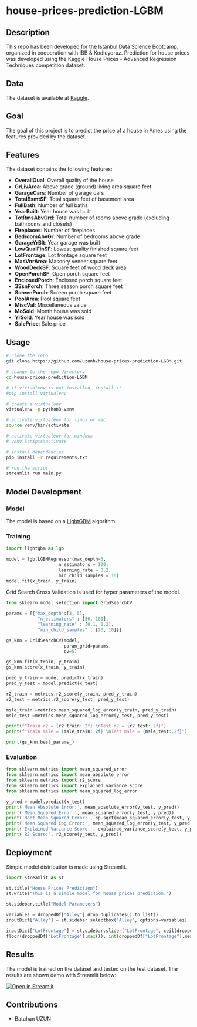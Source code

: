 # house-prices-prediction-LGBM

## Description

This repo has been developed for the Istanbul Data Science Bootcamp, organized in cooperation with İBB & Kodluyoruz. Prediction for house prices was developed using the Kaggle House Prices - Advanced Regression Techniques competition dataset.

## Data

The dataset is available at [Kaggle](https://www.kaggle.com/c/house-prices-advanced-regression-techniques).

## Goal

The goal of this project is to predict the price of a house in Ames using the features provided by the dataset.

## Features

The dataset contains the following features:

* **OverallQual**: Overall quality of the house
* **GrLivArea**: Above grade (ground) living area square feet
* **GarageCars**: Number of garage cars
* **TotalBsmtSF**: Total square feet of basement area
* **FullBath**: Number of full baths
* **YearBuilt**: Year house was built
* **TotRmsAbvGrd**: Total number of rooms above grade (excluding bathrooms and closets)
* **Fireplaces**: Number of fireplaces
* **BedroomAbvGr**: Number of bedrooms above grade
* **GarageYrBlt**: Year garage was built
* **LowQualFinSF**: Lowest quality finished square feet
* **LotFrontage**: Lot frontage square feet
* **MasVnrArea**: Masonry veneer square feet
* **WoodDeckSF**: Square feet of wood deck area
* **OpenPorchSF**: Open porch square feet
* **EnclosedPorch**: Enclosed porch square feet
* **3SsnPorch**: Three season porch square feet
* **ScreenPorch**: Screen porch square feet
* **PoolArea**: Pool square feet
* **MiscVal**: Miscellaneous value
* **MoSold**: Month house was sold
* **YrSold**: Year house was sold
* **SalePrice**: Sale price

## Usage

```bash
# clone the repo
git clone https://github.com/uzunb/house-prices-prediction-LGBM.git

# change to the repo directory
cd house-prices-prediction-LGBM

# if virtualenv is not installed, install it
#pip install virtualenv

# create a virtualenv
virtualenv -p python3 venv

# activate virtualenv for linux or mac
source venv/bin/activate

# activate virtualenv for windows
# venv\Scripts\activate

# install dependencies
pip install -r requirements.txt

# run the script
streamlit run main.py
```

## Model Development

### Model

The model is based on a [LightGBM](https://lightgbm.readthedocs.io/en/latest/index.html) algorithm.

### Training

```python
import lightgbm as lgb

model = lgb.LGBMRegressor(max_depth=3, 
                    n_estimators = 100, 
                    learning_rate = 0.2,
                    min_child_samples = 10)
model.fit(x_train, y_train)
```

Grid Search Cross Validation is used for hyper parameters of the model.

```python
from sklearn.model_selection import GridSearchCV

params = [{"max_depth":[3, 5], 
            "n_estimators" : [50, 100], 
            "learning_rate" : [0.1, 0.2],
            "min_child_samples" : [20, 10]}]

gs_knn = GridSearchCV(model,
                      param_grid=params,
                      cv=5)

gs_knn.fit(x_train, y_train)
gs_knn.score(x_train, y_train)

pred_y_train = model.predict(x_train)
pred_y_test = model.predict(x_test)

r2_train = metrics.r2_score(y_train, pred_y_train)
r2_test = metrics.r2_score(y_test, pred_y_test)

msle_train =metrics.mean_squared_log_error(y_train, pred_y_train)
msle_test =metrics.mean_squared_log_error(y_test, pred_y_test)

print(f"Train r2 = {r2_train:.2f} \nTest r2 = {r2_test:.2f}")
print(f"Train msle = {msle_train:.2f} \nTest msle = {msle_test:.2f}")

print(gs_knn.best_params_)
```

### Evaluation

```python
from sklearn.metrics import mean_squared_error
from sklearn.metrics import mean_absolute_error
from sklearn.metrics import r2_score
from sklearn.metrics import explained_variance_score
from sklearn.metrics import mean_squared_log_error

y_pred = model.predict(x_test)
print('Mean Absolute Error:', mean_absolute_error(y_test, y_pred))
print('Mean Squared Error:', mean_squared_error(y_test, y_pred))
print('Root Mean Squared Error:', np.sqrt(mean_squared_error(y_test, y_pred)))
print('Mean Squared Log Error:', mean_squared_log_error(y_test, y_pred))
print('Explained Variance Score:', explained_variance_score(y_test, y_pred))
print('R2 Score:', r2_score(y_test, y_pred))
```

## Deployment

Simple model distribution is made using Streamlit.

```python
import streamlit as st

st.title("House Prices Prediction")
st.write("This is a simple model for house prices prediction.")

st.sidebar.title("Model Parameters")

variables = droppedDf["Alley"].drop_duplicates().to_list()
inputDict["Alley"] = st.sidebar.selectbox("Alley", options=variables)

inputDict["LotFrontage"] = st.sidebar.slider("LotFrontage", ceil(droppedDf["LotFrontage"].min()), 
floor(droppedDf["LotFrontage"].max()), int(droppedDf["LotFrontage"].mean()))
```

## Results

The model is trained on the dataset and tested on the test dataset. The results are shown demo with Streamlit below:

[![Open in Streamlit](https://static.streamlit.io/badges/streamlit_badge_black_white.svg)](https://share.streamlit.io/uzunb/house-prices-prediction-lgbm/main/main.py)

## Contributions

* Batuhan UZUN
